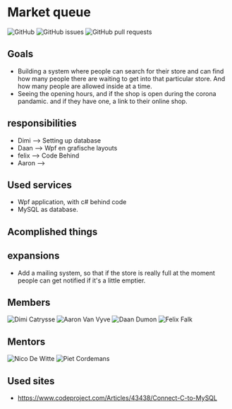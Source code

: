 # Market queue

![GitHub](https://img.shields.io/github/license/vives-projectweek-1-2020/Market-queue?style=plastic)
![GitHub issues](https://img.shields.io/github/issues/vives-projectweek-1-2020/Market-queue?style=plastic)
![GitHub pull requests](https://img.shields.io/github/issues-pr/vives-projectweek-1-2020/Market-queue?style=plastic)

## Goals
* Building a system where people can search for their store and can find how many people there are waiting to get into that particular store. And how many people are allowed inside at a time.
* Seeing the opening hours, and if the shop is open during the corona pandamic. and if they have one, a link to their online shop.

## responsibilities
* Dimi --> Setting up database
* Daan --> Wpf en grafische layouts
* felix --> Code Behind
* Aaron --> 
## Used services
* Wpf application, with c# behind code
* MySQL as database.

## Acomplished things

## expansions
* Add a mailing system, so that if the store is really full at the moment people can get notified if it's a little emptier.

## Members
![Dimi Catrysse](https://github.com/DimDim2001)
![Aaron Van Vyve](https://github.com/AaronVanV)
![Daan Dumon](https://github.com/DaanDumon)
![Felix Falk](https://github.com/felixfalk2903)

## Mentors
![Nico De Witte](https://github.com/bioboost)
![Piet Cordemans](https://github.com/pcordemans)


## Used sites

 * https://www.codeproject.com/Articles/43438/Connect-C-to-MySQL
